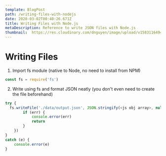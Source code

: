 ```yaml
---
template: BlogPost
path: /writing-files-with-nodejs
date: 2020-03-02T00:40:26.671Z
title: Writing Files with Node.js
metaDescription: Reference to write JSON files with Node.js
thumbnail:  https://res.cloudinary.com/dnguyen/image/upload/v1583116494/blog/folders_squarespace-cdn_h2bu35.jpg
---
```

# Writing Files 

1. Import fs module (native to Node, no need to install from NPM)
```js
const fs = require('fs')
```

2. Write using fs and format JSON neatly (you don't even need to create the file beforehand)
```js
try {
  fs.writeFile('./data/output.json', JSON.stringify(<js obj array>, null, 4), (err) => {
        if (err) {
            console.error(err)
            return
        }
    })
}
catch (e) {
    console.error(e)
}
```
